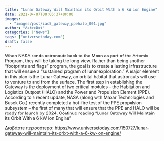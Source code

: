 ```yaml
---
title: "Lunar Gateway Will Maintain its Orbit With a 6 kW ion Engine"
date: 2021-04-07T00:05:37+00:00
images:
  - "images/post/iac5_gateway_ppehalo_001.jpg"
author: "AstroBot"
categories: ["News"]
tags: ["universetoday.com"]
draft: false
---
```


When NASA sends astronauts back to the Moon as part of the Artemis Program, they will be taking the long view. Rather than being another “footprints and flags” program, the goal is to create a lasting infrastructure that will ensure a “sustained program of lunar exploration.” A major element in this plan is the Lunar Gateway, an orbital habitat that astronauts will use to venture to and from the surface. The first step in establishing the Gateway is the deployment of two critical modules – the Habitation and Logistics Outpost (HALO) and the Power and Propulsion Element (PPE). According to a recent update, NASA (along with Maxar Technologies and Busek Co.) recently completed a hot-fire test of the PPE propulsion subsystem – the first of many that will ensure that the PPE and HALO will be ready for launch by 2024. Continue reading “Lunar Gateway Will Maintain its Orbit With a 6 kW ion Engine” 

Διαβάστε περισσότερα: https://www.universetoday.com/150727/lunar-gateway-will-maintain-its-orbit-with-a-6-kw-ion-engine/

